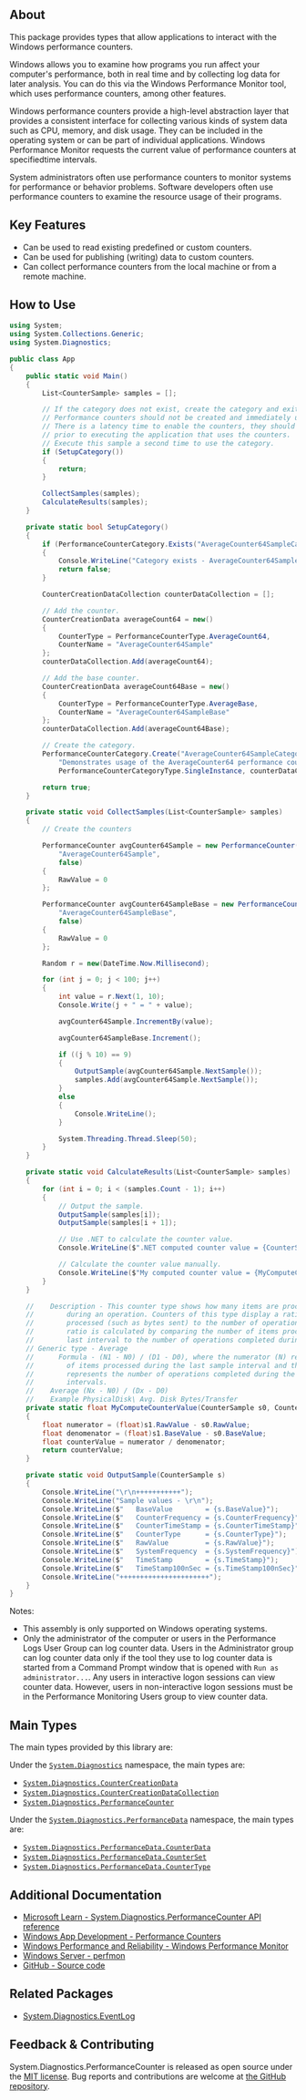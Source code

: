 ## About

<!-- A description of the package and where one can find more documentation -->

This package provides types that allow applications to interact with the Windows performance counters.

Windows allows you to examine how programs you run affect your computer's performance, both in real time and by collecting log data for later analysis. You can do this via the Windows Performance Monitor tool, which uses performance counters, among other features.

Windows performance counters provide a high-level abstraction layer that provides a consistent interface for collecting various kinds of system data such as CPU, memory, and disk usage. They can be included in the operating system or can be part of individual applications. Windows Performance Monitor requests the current value of performance counters at specifiedtime intervals.

System administrators often use performance counters to monitor systems for performance or behavior problems. Software developers often use performance counters to examine the resource usage of their programs.

## Key Features

<!-- The key features of this package -->

* Can be used to read existing predefined or custom counters.
* Can be used for publishing (writing) data to custom counters.
* Can collect performance counters from the local machine or from a remote machine.

## How to Use

<!-- A compelling example on how to use this package with code, as well as any specific guidelines for when to use the package -->

```cs
using System;
using System.Collections.Generic;
using System.Diagnostics;

public class App
{
    public static void Main()
    {
        List<CounterSample> samples = [];

        // If the category does not exist, create the category and exit.
        // Performance counters should not be created and immediately used.
        // There is a latency time to enable the counters, they should be created
        // prior to executing the application that uses the counters.
        // Execute this sample a second time to use the category.
        if (SetupCategory())
        {
            return;
        }

        CollectSamples(samples);
        CalculateResults(samples);
    }

    private static bool SetupCategory()
    {
        if (PerformanceCounterCategory.Exists("AverageCounter64SampleCategory"))
        {
            Console.WriteLine("Category exists - AverageCounter64SampleCategory");
            return false;
        }

        CounterCreationDataCollection counterDataCollection = [];

        // Add the counter.
        CounterCreationData averageCount64 = new()
        {
            CounterType = PerformanceCounterType.AverageCount64,
            CounterName = "AverageCounter64Sample"
        };
        counterDataCollection.Add(averageCount64);

        // Add the base counter.
        CounterCreationData averageCount64Base = new()
        {
            CounterType = PerformanceCounterType.AverageBase,
            CounterName = "AverageCounter64SampleBase"
        };
        counterDataCollection.Add(averageCount64Base);

        // Create the category.
        PerformanceCounterCategory.Create("AverageCounter64SampleCategory",
            "Demonstrates usage of the AverageCounter64 performance counter type.",
            PerformanceCounterCategoryType.SingleInstance, counterDataCollection);

        return true;
    }

    private static void CollectSamples(List<CounterSample> samples)
    {
        // Create the counters

        PerformanceCounter avgCounter64Sample = new PerformanceCounter("AverageCounter64SampleCategory",
            "AverageCounter64Sample",
            false)
        {
            RawValue = 0
        };

        PerformanceCounter avgCounter64SampleBase = new PerformanceCounter("AverageCounter64SampleCategory",
            "AverageCounter64SampleBase",
            false)
        {
            RawValue = 0
        };

        Random r = new(DateTime.Now.Millisecond);

        for (int j = 0; j < 100; j++)
        {
            int value = r.Next(1, 10);
            Console.Write(j + " = " + value);

            avgCounter64Sample.IncrementBy(value);

            avgCounter64SampleBase.Increment();

            if ((j % 10) == 9)
            {
                OutputSample(avgCounter64Sample.NextSample());
                samples.Add(avgCounter64Sample.NextSample());
            }
            else
            {
                Console.WriteLine();
            }

            System.Threading.Thread.Sleep(50);
        }
    }

    private static void CalculateResults(List<CounterSample> samples)
    {
        for (int i = 0; i < (samples.Count - 1); i++)
        {
            // Output the sample.
            OutputSample(samples[i]);
            OutputSample(samples[i + 1]);

            // Use .NET to calculate the counter value.
            Console.WriteLine($".NET computed counter value = {CounterSampleCalculator.ComputeCounterValue(samples[i], samples[i + 1])}");

            // Calculate the counter value manually.
            Console.WriteLine($"My computed counter value = {MyComputeCounterValue(samples[i], samples[i + 1])}");
        }
    }

    //    Description - This counter type shows how many items are processed, on average,
    //        during an operation. Counters of this type display a ratio of the items
    //        processed (such as bytes sent) to the number of operations completed. The
    //        ratio is calculated by comparing the number of items processed during the
    //        last interval to the number of operations completed during the last interval.
    // Generic type - Average
    //      Formula - (N1 - N0) / (D1 - D0), where the numerator (N) represents the number
    //        of items processed during the last sample interval and the denominator (D)
    //        represents the number of operations completed during the last two sample
    //        intervals.
    //    Average (Nx - N0) / (Dx - D0)
    //    Example PhysicalDisk\ Avg. Disk Bytes/Transfer
    private static float MyComputeCounterValue(CounterSample s0, CounterSample s1)
    {
        float numerator = (float)s1.RawValue - s0.RawValue;
        float denomenator = (float)s1.BaseValue - s0.BaseValue;
        float counterValue = numerator / denomenator;
        return counterValue;
    }

    private static void OutputSample(CounterSample s)
    {
        Console.WriteLine("\r\n+++++++++++");
        Console.WriteLine("Sample values - \r\n");
        Console.WriteLine($"   BaseValue        = {s.BaseValue}");
        Console.WriteLine($"   CounterFrequency = {s.CounterFrequency}");
        Console.WriteLine($"   CounterTimeStamp = {s.CounterTimeStamp}");
        Console.WriteLine($"   CounterType      = {s.CounterType}");
        Console.WriteLine($"   RawValue         = {s.RawValue}");
        Console.WriteLine($"   SystemFrequency  = {s.SystemFrequency}");
        Console.WriteLine($"   TimeStamp        = {s.TimeStamp}");
        Console.WriteLine($"   TimeStamp100nSec = {s.TimeStamp100nSec}");
        Console.WriteLine("++++++++++++++++++++++");
    }
}
```

Notes:

* This assembly is only supported on Windows operating systems.
* Only the administrator of the computer or users in the Performance Logs User Group can log counter data. Users in the Administrator group can log counter data only if the tool they use to log counter data is started from a Command Prompt window that is opened with `Run as administrator...`. Any users in interactive logon sessions can view counter data. However, users in non-interactive logon sessions must be in the Performance Monitoring Users group to view counter data.

## Main Types

<!-- The main types provided in this library -->

The main types provided by this library are:

Under the [`System.Diagnostics`](https://learn.microsoft.com/en-us/dotnet/api/System.Diagnostics) namespace, the main types are:

* [`System.Diagnostics.CounterCreationData`](https://learn.microsoft.com/en-us/dotnet/api/System.Diagnostics.CounterCreationData)
* [`System.Diagnostics.CounterCreationDataCollection`](https://learn.microsoft.com/en-us/dotnet/api/System.Diagnostics.CounterCreationDataCollection)
* [`System.Diagnostics.PerformanceCounter`](https://learn.microsoft.com/en-us/dotnet/api/System.Diagnostics.PerformanceCounter)

Under the [`System.Diagnostics.PerformanceData`](https://learn.microsoft.com/en-us/dotnet/api/System.Diagnostics.PerformanceData) namespace, the main types are:

* [`System.Diagnostics.PerformanceData.CounterData`](https://learn.microsoft.com/en-us/dotnet/api/System.Diagnostics.PerformanceData.CounterData)
* [`System.Diagnostics.PerformanceData.CounterSet`](https://learn.microsoft.com/en-us/dotnet/api/System.Diagnostics.PerformanceData.CounterSet)
* [`System.Diagnostics.PerformanceData.CounterType`](https://learn.microsoft.com/en-us/dotnet/api/System.Diagnostics.PerformanceData.CounterType)

## Additional Documentation

<!-- Links to further documentation. Remove conceptual documentation if not available for the library. -->

* [Microsoft Learn - System.Diagnostics.PerformanceCounter API reference](https://learn.microsoft.com/en-us/dotnet/api/system.diagnostics.performancecounter?view=dotnet-plat-ext-7.0)
* [Windows App Development - Performance Counters](https://learn.microsoft.com/en-us/windows/win32/perfctrs/performance-counters-portal)
* [Windows Performance and Reliability - Windows Performance Monitor](https://learn.microsoft.com/en-us/previous-versions/windows/it-pro/windows-server-2008-R2-and-2008/cc749249(v=ws.11))
* [Windows Server - perfmon](https://learn.microsoft.com/en-us/windows-server/administration/windows-commands/perfmon)
* [GitHub - Source code](https://github.com/dotnet/runtime/tree/main/src/libraries/System.Diagnostics.PerformanceCounter)

## Related Packages

<!-- The related packages associated with this package -->

* [System.Diagnostics.EventLog](https://www.nuget.org/packages/System.Diagnostics.EventLog)

## Feedback & Contributing

<!-- How to provide feedback on this package and contribute to it -->

System.Diagnostics.PerformanceCounter is released as open source under the [MIT license](https://licenses.nuget.org/MIT). Bug reports and contributions are welcome at [the GitHub repository](https://github.com/dotnet/runtime).
